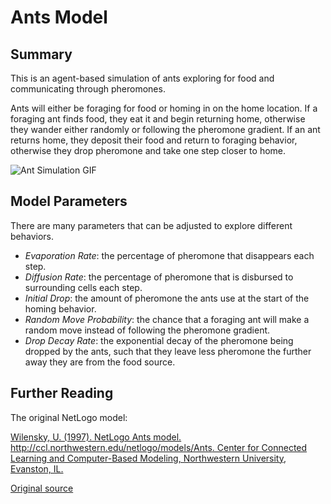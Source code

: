 # Ants Model

## Summary

This is an agent-based simulation of ants exploring for food and
communicating through pheromones.

Ants will either be foraging for food or homing in on the home location.
If a foraging ant finds food, they eat it and begin returning home, otherwise they
wander either randomly or following the pheromone gradient.
If an ant returns home, they deposit their food and return to foraging behavior,
otherwise they drop pheromone and take one step closer to home.

![Ant Simulation GIF](antsimulation.gif)

## Model Parameters

There are many parameters that can be adjusted to explore different behaviors.

*  *Evaporation Rate*: the percentage of pheromone that disappears each step.
*  *Diffusion Rate*: the percentage of pheromone that is disbursed to surrounding cells each step.
*  *Initial Drop*: the amount of pheromone the ants use at the start of the homing behavior.
*  *Random Move Probability*: the chance that a foraging ant will make a random move instead
of following the pheromone gradient.
*  *Drop Decay Rate*: the exponential decay of the pheromone being
dropped by the ants, such that they leave less pheromone the further away they
are from the food source.

## Further Reading

The original NetLogo model:

[Wilensky, U. (1997). NetLogo Ants model. http://ccl.northwestern.edu/netlogo/models/Ants. Center for Connected Learning and Computer-Based Modeling, Northwestern University, Evanston, IL.](https://ccl.northwestern.edu/netlogo/models/Ants)

[Original source](https://github.com/mgoadric/ants-mesa)
